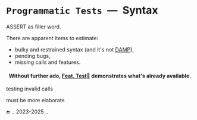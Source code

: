 # `Programmatic Tests` &nbsp;&mdash;&nbsp; Syntax

ASSERT as filler word.



There are apparent items to estimate:

+ bulky and restrained syntax (and it's not [DAMP](https://github.com/Kyriosity/read-write/blob/main/README+/software/tests/asQA/README+/tests-damp_vs_dry.md)),
+ pending bugs,
+ missing calls and features.

<h4 align="center">Without further ado, <a href="../../../src/TuttiFrutti/FeatTest/">Feat. Test</a>🧪 demonstrates what's already available.</h4>


testing invalid calls

must be more elaborate

🔚 .. 2023-2025 ..
